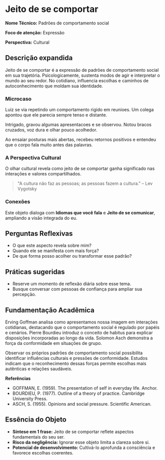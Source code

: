# Jeito de se comportar

**Nome Técnico:** Padrões de comportamento social

**Foco de atenção:** Expressão

**Perspectiva:** Cultural

## Descrição expandida
Jeito de se comportar é a expressão de padrões de comportamento social em sua trajetória.
Psicologicamente, sustenta modos de agir e interpretar o mundo ao seu redor.
No cotidiano, influencia escolhas e caminhos de autoconhecimento que moldam sua identidade.
### Microcaso
Luiz se via repetindo um comportamento rigido em reunioes. Um colega apontou que ele parecia sempre tenso e distante.

Intrigado, gravou algumas apresentacoes e se observou. Notou bracos cruzados, voz dura e olhar pouco acolhedor.

Ao ensaiar posturas mais abertas, recebeu retornos positivos e entendeu que o corpo fala muito antes das palavras.

### A Perspectiva Cultural
O olhar cultural revela como jeito de se comportar ganha significado nas interações e valores compartilhados.
> "A cultura não faz as pessoas; as pessoas fazem a cultura." – Lev Vygotsky
### Conexões
Este objeto dialoga com **Idiomas que você fala** e **Jeito de se comunicar**, ampliando a visão integrada do eu.

## Perguntas Reflexivas
- O que este aspecto revela sobre mim?
- Quando ele se manifesta com mais força?
- De que forma posso acolher ou transformar esse padrão?

## Práticas sugeridas
- Reserve um momento de reflexão diária sobre esse tema.
- Busque conversar com pessoas de confiança para ampliar sua percepção.

## Fundamentação Acadêmica

Erving Goffman analisa como apresentamos nossa imagem em interações cotidianas, destacando que o comportamento social é regulado por papéis e cenários. Pierre Bourdieu introduz o conceito de habitus para explicar disposições incorporadas ao longo da vida. Solomon Asch demonstra a força da conformidade em situações de grupo.

Observar os próprios padrões de comportamento social possibilita identificar influências culturais e pressões de conformidade. Estudos indicam que o reconhecimento dessas forças permite escolhas mais autênticas e relações saudáveis.

**Referências**
- GOFFMAN, E. (1959). The presentation of self in everyday life. Anchor.
- BOURDIEU, P. (1977). Outline of a theory of practice. Cambridge University Press.
- ASCH, S. (1955). Opinions and social pressure. Scientific American.

## Essência do Objeto
- **Síntese em 1 frase:** Jeito de se comportar reflete aspectos fundamentais do seu ser.
- **Risco da negligência:** Ignorar esse objeto limita a clareza sobre si.
- **Potencial de desenvolvimento:** Cultivá-lo aprofunda a consciência e favorece escolhas coerentes.
